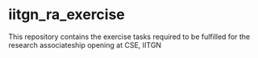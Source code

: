 # iitgn_ra_exercise
This repository contains the exercise tasks required to be fulfilled for the research associateship opening at CSE, IITGN
